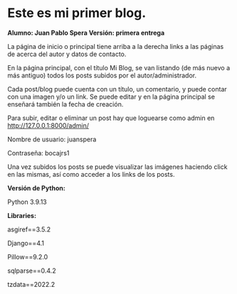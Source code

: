 # Este es mi primer blog.
**Alumno: Juan Pablo Spera
Versión: primera entrega**

La página de inicio o principal tiene arriba a la derecha links a las páginas de acerca del autor y datos de contacto.

En la página principal, con el título Mi Blog, se van listando (de más nuevo a más antiguo) todos los posts subidos por el autor/administrador.

Cada post/blog puede cuenta con un título, un comentario, y puede contar con una imagen y/o un link. Se puede editar y en la página principal se enseñará también la fecha de creación.

Para subir, editar o eliminar un post hay que loguearse como admin en http://127.0.0.1:8000/admin/

Nombre de usuario: juanspera

Contraseña: bocajrs1

Una vez subidos los posts se puede visualizar las imágenes haciendo click en las mismas, así como acceder a los links de los posts.

**Versión de Python:**

Python 3.9.13

**Libraries:**

asgiref==3.5.2

Django==4.1

Pillow==9.2.0

sqlparse==0.4.2

tzdata==2022.2



